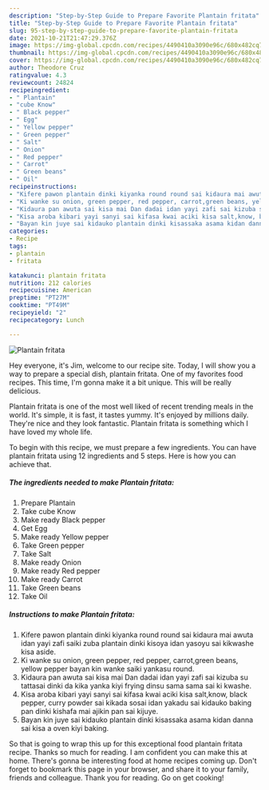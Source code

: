 ```yaml
---
description: "Step-by-Step Guide to Prepare Favorite Plantain fritata"
title: "Step-by-Step Guide to Prepare Favorite Plantain fritata"
slug: 95-step-by-step-guide-to-prepare-favorite-plantain-fritata
date: 2021-10-21T21:47:29.376Z
image: https://img-global.cpcdn.com/recipes/4490410a3090e96c/680x482cq70/plantain-fritata-recipe-main-photo.jpg
thumbnail: https://img-global.cpcdn.com/recipes/4490410a3090e96c/680x482cq70/plantain-fritata-recipe-main-photo.jpg
cover: https://img-global.cpcdn.com/recipes/4490410a3090e96c/680x482cq70/plantain-fritata-recipe-main-photo.jpg
author: Theodore Cruz
ratingvalue: 4.3
reviewcount: 24824
recipeingredient:
- " Plantain"
- "cube Know"
- " Black pepper"
- " Egg"
- " Yellow pepper"
- " Green pepper"
- " Salt"
- " Onion"
- " Red pepper"
- " Carrot"
- " Green beans"
- " Oil"
recipeinstructions:
- "Kifere pawon plantain dinki kiyanka round round sai kidaura mai awuta idan yayi zafi saiki zuba plantain dinki kisoya idan yasoyu sai kikwashe kisa aside."
- "Ki wanke su onion, green pepper, red pepper, carrot,green beans, yellow pepper bayan kin wanke saiki yankasu round."
- "Kidaura pan awuta sai kisa mai Dan dadai idan yayi zafi sai kizuba su tattasai dinki da kika yanka kiyi frying dinsu sama sama sai ki kwashe."
- "Kisa aroba kibari yayi sanyi sai kifasa kwai aciki kisa salt,know, black pepper, curry powder sai kikada sosai idan yakadu sai kidauko baking pan dinki kishafa mai ajikin pan sai kijuye."
- "Bayan kin juye sai kidauko plantain dinki kisassaka asama kidan danna sai kisa a oven kiyi baking."
categories:
- Recipe
tags:
- plantain
- fritata

katakunci: plantain fritata 
nutrition: 212 calories
recipecuisine: American
preptime: "PT27M"
cooktime: "PT49M"
recipeyield: "2"
recipecategory: Lunch

---
```



![Plantain fritata](https://img-global.cpcdn.com/recipes/4490410a3090e96c/680x482cq70/plantain-fritata-recipe-main-photo.jpg)

Hey everyone, it's Jim, welcome to our recipe site. Today, I will show you a way to prepare a special dish, plantain fritata. One of my favorites food recipes. This time, I'm gonna make it a bit unique. This will be really delicious.



Plantain fritata is one of the most well liked of recent trending meals in the world. It's simple, it is fast, it tastes yummy. It's enjoyed by millions daily. They're nice and they look fantastic. Plantain fritata is something which I have loved my whole life.


To begin with this recipe, we must prepare a few ingredients. You can have plantain fritata using 12 ingredients and 5 steps. Here is how you can achieve that.

<!--inarticleads1-->

##### The ingredients needed to make Plantain fritata:

1. Prepare  Plantain
1. Take cube Know
1. Make ready  Black pepper
1. Get  Egg
1. Make ready  Yellow pepper
1. Take  Green pepper
1. Take  Salt
1. Make ready  Onion
1. Make ready  Red pepper
1. Make ready  Carrot
1. Take  Green beans
1. Take  Oil




<!--inarticleads2-->

##### Instructions to make Plantain fritata:

1. Kifere pawon plantain dinki kiyanka round round sai kidaura mai awuta idan yayi zafi saiki zuba plantain dinki kisoya idan yasoyu sai kikwashe kisa aside.
1. Ki wanke su onion, green pepper, red pepper, carrot,green beans, yellow pepper bayan kin wanke saiki yankasu round.
1. Kidaura pan awuta sai kisa mai Dan dadai idan yayi zafi sai kizuba su tattasai dinki da kika yanka kiyi frying dinsu sama sama sai ki kwashe.
1. Kisa aroba kibari yayi sanyi sai kifasa kwai aciki kisa salt,know, black pepper, curry powder sai kikada sosai idan yakadu sai kidauko baking pan dinki kishafa mai ajikin pan sai kijuye.
1. Bayan kin juye sai kidauko plantain dinki kisassaka asama kidan danna sai kisa a oven kiyi baking.




So that is going to wrap this up for this exceptional food plantain fritata recipe. Thanks so much for reading. I am confident you can make this at home. There's gonna be interesting food at home recipes coming up. Don't forget to bookmark this page in your browser, and share it to your family, friends and colleague. Thank you for reading. Go on get cooking!
